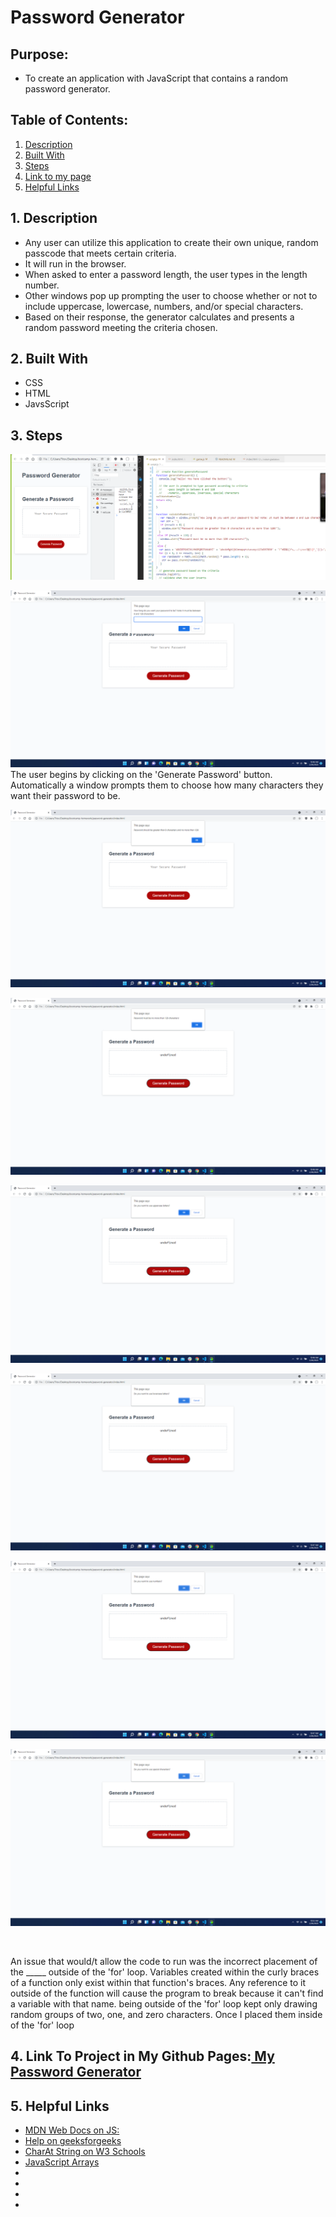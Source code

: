 # Password Generator
## Purpose:
 * To create an application with JavaScript that contains a random password generator. 

  ## Table of Contents:
1. [ Description ](#desc)
2. [ Built With ](#built-with)
3. [ Steps ](#steps)
4. [ Link to my page ](#link-to-my-page)
5. [ Helpful Links ](#help)

<a name="desc"></a>
## 1. Description
 * Any user can utilize this application to create their own unique, random passcode that meets certain criteria.
 * It will run in the browser.
 * When asked to enter a password length, the user types in the length number.
 * Other windows pop up prompting the user to choose whether or not to include uppercase, lowercase, numbers, and/or special characters.
 * Based on their response, the generator calculates and presents a random password meeting the criteria chosen.

<a name="built-with"></a>
## 2. Built With
 * CSS
 * HTML
 * JavsScript

<a name="steps"></a>
 ## 3. Steps

  ![Application With the Math.random Portion and NO Criteria](assets/screenshots/password-no-criteria.png)

  ![App In Browser Starting Prompt](assets/screenshots/start-prompt-how-many.png)
   The user begins by clicking on the 'Generate Password' button. Automatically a window prompts them to choose how many characters they want their password to be.

  ![If a number less than 8 is chosen](assets/screenshots/low-number-choice-alert.png)

  ![If a number greater than 128 is chosen](assets\screenshots/high-number-choice-alert.png)

  ![Once user chooses a number between 8 and 128, a new window asks if they want uppercase](assets/screenshots/uppercase-ask.png)

  ![A new window asks if they want lowercase](assets/screenshots/lowercase-ask.png)

  ![A new window asks if they want numbers](assets/screenshots/numbers-ask.png)

  ![A new window asks if they want special characters](assets/screenshots/special-char-ask.png)

  ![]()
  ![]()
  ![]()
  ![]()

 An issue that would/t allow the code to run was the incorrect placement of the _____ outside of the 'for' loop. Variables created within the curly braces of a function only exist within that function's braces. Any reference to it outside of the function will cause the program to break because it can't find a variable with that name. being outside of the 'for' loop kept only drawing random groups of two, one, and zero characters. Once I placed them inside of the 'for' loop

<a name="link-to-my-page"></a>
 ## 4. Link To Project in My Github Pages:[ My Password Generator]()

 ## 5. Helpful Links
  * [MDN Web Docs on JS:](https://developer.mozilla.org/en-US/docs/Web/JavaScript)
  * [Help on geeksforgeeks](https://www.geeksforgeeks.org/how-to-generate-a-random-password-using-javascript/)
  * [CharAt String on W3 Schools](https://www.w3schools.blog/charat-string-javascript)
  * [JavaScript Arrays](https://www.w3schools.com/js/js_arrays.asp)
  * []()
  * []()
  * []()
  * []()
 


